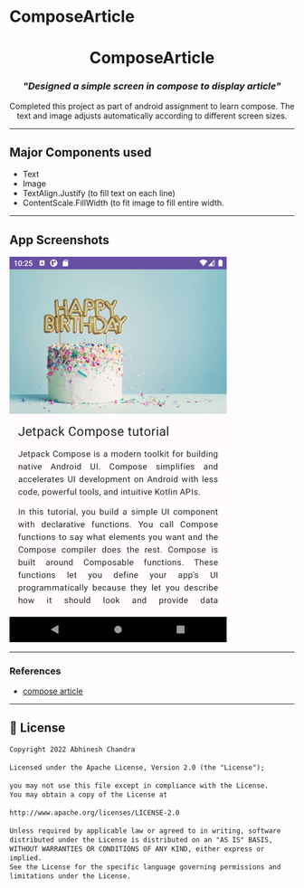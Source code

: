 # ComposeArticle
<h1 align="center">ComposeArticle</h1>

<h3 align="center"><i>"Designed a simple screen in compose to display article"</i></h3>
<p align="center">
Completed this project as part of android assignment to learn compose. The text and image adjusts automatically according to different screen sizes.
    </p>
    
---

## Major Components used
- Text
- Image
- TextAlign.Justify (to fill text on each line)
- ContentScale.FillWidth (to fit image to fill entire width.

---

## App Screenshots

![composeArticle](https://github.com/abhineshchandra1234/ComposeArticle/blob/master/image/Screenshot_1671123318.png) 

---

### References
- [compose article](https://developer.android.com/codelabs/basic-android-kotlin-compose-composables-practice-problems?continue=https%3A%2F%2Fdeveloper.android.com%2Fcourses%2Fpathways%2Fandroid-basics-compose-unit-1-pathway-3%23codelab-https%3A%2F%2Fdeveloper.android.com%2Fcodelabs%2Fbasic-android-kotlin-compose-composables-practice-problems#1)

---

## 📝 License

```
Copyright 2022 Abhinesh Chandra

Licensed under the Apache License, Version 2.0 (the "License");

you may not use this file except in compliance with the License.
You may obtain a copy of the License at

http://www.apache.org/licenses/LICENSE-2.0

Unless required by applicable law or agreed to in writing, software
distributed under the License is distributed on an "AS IS" BASIS,
WITHOUT WARRANTIES OR CONDITIONS OF ANY KIND, either express or implied.
See the License for the specific language governing permissions and
limitations under the License.
```
